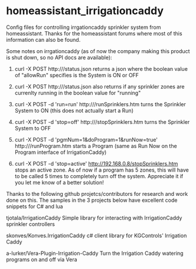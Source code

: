 # homeassistant_irrigationcaddy
Config files for controlling irrgationcaddy sprinkler system from homeassistant.
Thanks for the homeassistant forums where most of this information can also be found.

Some notes on irrgationcaddy (as of now the company making this product is shut down, so no API docs are available):

1. curl -X POST http://<ip of irrigationcaddy>/status.json returns a json where the boolean value of "allowRun" specifies is the System is ON or OFF
2. curl -X POST http://<ip of irrigationcaddy>/status.json also returns if any sprinkler zones are currenlty running in the boolean value for "running"
3. curl -X POST -d 'run=run' http://<ip of irrigationcaddy>/runSprinklers.htm turns the Sprinkler System to ON (this does not actually start a Run)
4. curl -X POST -d 'stop=off' http://<ip of irrigationcaddy>/stopSprinklers.htm turns the Sprinkler System to OFF
5. curl -X POST -d 'pgmNum=1&doProgram=1&runNow=true' http://<ip of irrigationcaddy>/runProgram.htm starts a Program (same as Run Now on the Program interface of IrrigationCaddy)
  
6. curl -X POST -d 'stop=active' http://192.168.0.8/stopSprinklers.htm stops an active zone. As of now if a program has 5 zones, this will have to be called 5 times to completely turn off the system. Appreciate it if you let me know of a better solution!

Thanks to the following github projetcs/contributors for research and work done on this. The samples in the 3 projects below have excellent code snippets for C# and lua

tjotala/IrrigationCaddy
Simple library for interacting with IrrigationCaddy sprinkler controllers

skonves/Konves.IrrigationCaddy
c# client library for KGControls' Irrigation Caddy

a-lurker/Vera-Plugin-Irrigation-Caddy
Turn the Irrigation Caddy watering programs on and off via Vera



